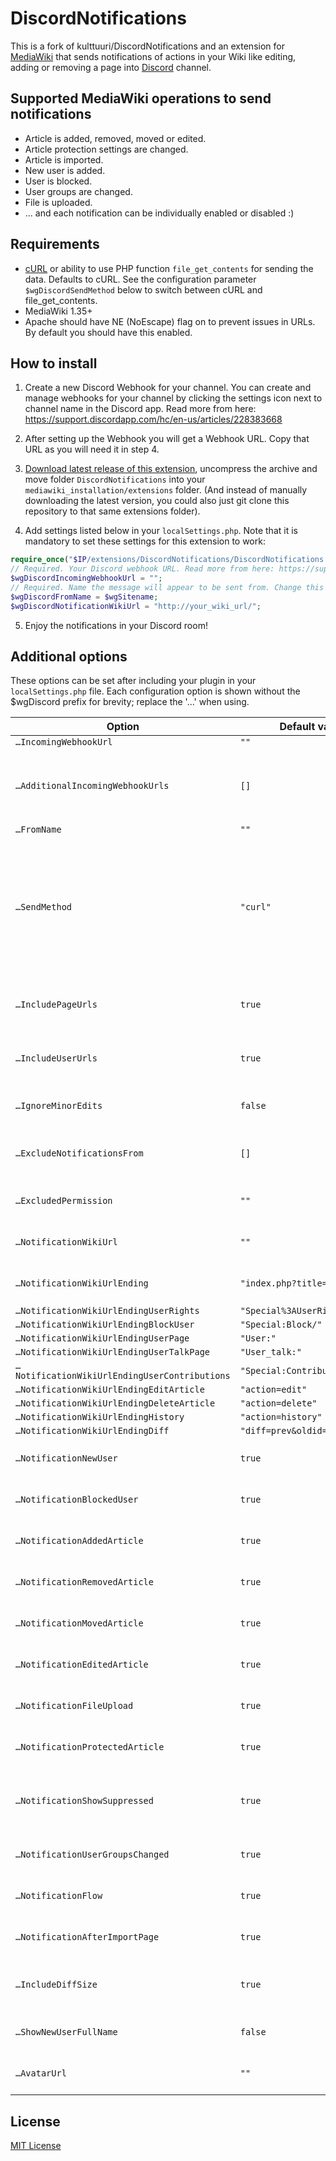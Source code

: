 # DiscordNotifications

This is a fork of kulttuuri/DiscordNotifications and an extension for [MediaWiki](https://www.mediawiki.org/wiki/MediaWiki) that sends notifications of actions in your Wiki like editing, adding or removing a page into [Discord](https://discordapp.com/) channel.

## Supported MediaWiki operations to send notifications

- Article is added, removed, moved or edited.
- Article protection settings are changed.
- Article is imported.
- New user is added.
- User is blocked.
- User groups are changed.
- File is uploaded.
- ... and each notification can be individually enabled or disabled :)

## Requirements

- [cURL](http://curl.haxx.se/) or ability to use PHP function `file_get_contents` for sending the data. Defaults to cURL. See the configuration parameter `$wgDiscordSendMethod` below to switch between cURL and file_get_contents.
- MediaWiki 1.35+
- Apache should have NE (NoEscape) flag on to prevent issues in URLs. By default you should have this enabled.

## How to install

1. Create a new Discord Webhook for your channel. You can create and manage webhooks for your channel by clicking the settings icon next to channel name in the Discord app. Read more from here: https://support.discordapp.com/hc/en-us/articles/228383668

2. After setting up the Webhook you will get a Webhook URL. Copy that URL as you will need it in step 4.

3. [Download latest release of this extension](https://github.com/kulttuuri/discord_mediawiki/archive/master.zip), uncompress the archive and move folder `DiscordNotifications` into your `mediawiki_installation/extensions` folder. (And instead of manually downloading the latest version, you could also just git clone this repository to that same extensions folder).

4. Add settings listed below in your `localSettings.php`. Note that it is mandatory to set these settings for this extension to work:

```php
require_once("$IP/extensions/DiscordNotifications/DiscordNotifications.php");
// Required. Your Discord webhook URL. Read more from here: https://support.discordapp.com/hc/en-us/articles/228383668
$wgDiscordIncomingWebhookUrl = "";
// Required. Name the message will appear to be sent from. Change this to whatever you wish it to be.
$wgDiscordFromName = $wgSitename;
$wgDiscordNotificationWikiUrl = "http://your_wiki_url/";
```

5. Enjoy the notifications in your Discord room!

## Additional options

These options can be set after including your plugin in your `localSettings.php` file.
Each configuration option is shown without the $wgDiscord prefix for brevity; replace the '…' when using.

| Option                                        | Default value                  | Documentation                                                                                                                                                                                                                                         |
| --------------------------------------------- | ------------------------------ | ----------------------------------------------------------------------------------------------------------------------------------------------------------------------------------------------------------------------------------------------------- |
| `…IncomingWebhookUrl`                         | `""`                           |                                                                                                                                                                                                                                                       |
| `…AdditionalIncomingWebhookUrls`              | `[]`                           | You can add more webhook urls that you want to send notifications to by adding them in this array: `["https://yourUrlOne.com", "https://yourUrlTwo..."]`                                                                                              |
| `…FromName`                                   | `""`                           |                                                                                                                                                                                                                                                       |
| `…SendMethod`                                 | `"curl"`                       | If you use VisualEditor and get unknown errors, do not have curl enabled on your server or notice other problems, the recommended solution is to change method to `"file_get_contents"`. This can be: "curl" or "file_get_contents". Default: "curl". |
| `…IncludePageUrls`                            | `true`                         | If this is true, pages will get additional links in the notification message (edit \| delete \| history).                                                                                                                                             |
| `…IncludeUserUrls`                            | `true`                         | If this is true, users will get additional links in the notification message (block \| groups \| talk \| contribs).                                                                                                                                   |
| `…IgnoreMinorEdits`                           | `false`                        | If this is true, all minor edits made to articles will not be submitted to Discord.                                                                                                                                                                   |
| `…ExcludeNotificationsFrom`                   | `[]`                           | Actions (add, edit, modify) won't be notified to Discord room from articles starting with these names                                                                                                                                                 |
| `…ExcludedPermission`                         | `""`                           | If this is set, actions by users with this permission won't cause alerts                                                                                                                                                                              |
| `…NotificationWikiUrl`                        | `""`                           | URL into your MediaWiki installation with the trailing /.                                                                                                                                                                                             |
| `…NotificationWikiUrlEnding`                  | `"index.php?title="`           | Wiki script name. Leave this to default one if you do not have URL rewriting enabled.                                                                                                                                                                 |
| `…NotificationWikiUrlEndingUserRights`        | `"Special%3AUserRights&user="` |                                                                                                                                                                                                                                                       |
| `…NotificationWikiUrlEndingBlockUser`         | `"Special:Block/"`             |                                                                                                                                                                                                                                                       |
| `…NotificationWikiUrlEndingUserPage`          | `"User:"`                      |                                                                                                                                                                                                                                                       |
| `…NotificationWikiUrlEndingUserTalkPage`      | `"User_talk:"`                 |                                                                                                                                                                                                                                                       |
| `…NotificationWikiUrlEndingUserContributions` | `"Special:Contributions/"`     |                                                                                                                                                                                                                                                       |
| `…NotificationWikiUrlEndingEditArticle`       | `"action=edit"`                |                                                                                                                                                                                                                                                       |
| `…NotificationWikiUrlEndingDeleteArticle`     | `"action=delete"`              |                                                                                                                                                                                                                                                       |
| `…NotificationWikiUrlEndingHistory`           | `"action=history"`             |                                                                                                                                                                                                                                                       |
| `…NotificationWikiUrlEndingDiff`              | `"diff=prev&oldid="`           |                                                                                                                                                                                                                                                       |
| `…NotificationNewUser`                        | `true`                         | Set to false to disable notifications of those actions.                                                                                                                                                                                               |
| `…NotificationBlockedUser`                    | `true`                         | Set to false to disable notifications of those actions.                                                                                                                                                                                               |
| `…NotificationAddedArticle`                   | `true`                         | Set to false to disable notifications of those actions.                                                                                                                                                                                               |
| `…NotificationRemovedArticle`                 | `true`                         | Set to false to disable notifications of those actions.                                                                                                                                                                                               |
| `…NotificationMovedArticle`                   | `true`                         | Set to false to disable notifications of those actions.                                                                                                                                                                                               |
| `…NotificationEditedArticle`                  | `true`                         | Set to false to disable notifications of those actions.                                                                                                                                                                                               |
| `…NotificationFileUpload`                     | `true`                         | Set to false to disable notifications of those actions.                                                                                                                                                                                               |
| `…NotificationProtectedArticle`               | `true`                         | Set to false to disable notifications of those actions.                                                                                                                                                                                               |
| `…NotificationShowSuppressed`                 | `true`                         | By default we do not show non-public article deletion notifications. You can change this using the parameter below.                                                                                                                                   |
| `…NotificationUserGroupsChanged`              | `true`                         | Set to false to disable notifications of those actions.                                                                                                                                                                                               |
| `…NotificationFlow`                           | `true`                         | Set to false to disable notifications of those actions. (experimental)                                                                                                                                                                                |
| `…NotificationAfterImportPage`                | `true`                         | Set to false to disable notifications of those actions.                                                                                                                                                                                               |
| `…IncludeDiffSize`                            | `true`                         | By default we show size of the edit. You can hide this information with the setting below.                                                                                                                                                            |
| `…ShowNewUserFullName`                        | `false`                        | If this is true, newly created user full name is added to notification.                                                                                                                                                                               |
| `…AvatarUrl`                                  | `""`                           | Avatar to use for messages. If blank, uses the webhook's default avatar.                                                                                                                                                                              |

## License

[MIT License](http://en.wikipedia.org/wiki/MIT_License)

```

```
